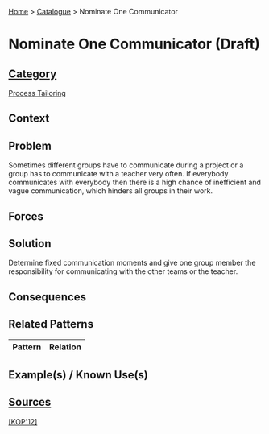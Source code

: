 [Home](../README.md) > [Catalogue](../Patterns_catalogue.md) > Nominate One Communicator

# Nominate One Communicator (Draft)

## [Category](categories/categories.md)

[Process Tailoring](categories/Process_Tailoring.md)

## Context

## Problem

Sometimes different groups have to communicate during a project or a group has to communicate with a teacher very often. If everybody communicates with everybody then there is a high chance of inefficient and vague communication, which hinders all groups in their work.

## Forces

## Solution

Determine fixed communication moments and give one group member the responsibility for communicating with the other teams or the teacher.

## Consequences

## Related Patterns

|Pattern|Relation|
|--|--|
 
## Example(s) / Known Use(s)

## [Sources](../References.md)

[[KOP'12]](publications/kop12/kop12.md)
